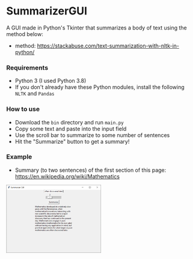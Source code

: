 # SummarizerGUI

A GUI made in Python's Tkinter that summarizes a body of text using the method below:

- method: https://stackabuse.com/text-summarization-with-nltk-in-python/

### Requirements
- Python 3 (I used Python 3.8)
- If you don't already have these Python modules, install the following `NLTK` and `Pandas`

### How to use
- Download the `bin` directory and run `main.py`
- Copy some text and paste into the input field
- Use the scroll bar to summarize to some number of sentences
- Hit the "Summarize" button to get a summary!

### Example

- Summary (to two sentences) of the first section of this page: https://en.wikipedia.org/wiki/Mathematics
<img src="summarizerGui_screenshot.PNG" width=50% height=50%>
